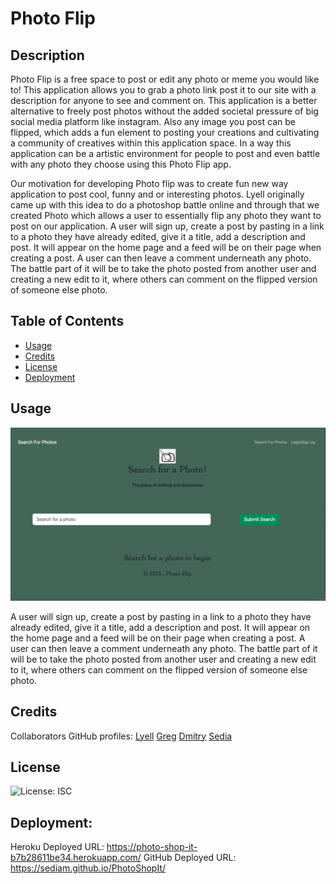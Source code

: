 # Photo Flip

## Description

Photo Flip is a free space to post or edit any photo or meme you would like to! This application allows you to grab a photo link post it to our site with a description for anyone to see and comment on. This application is a better alternative to freely post photos without the added societal pressure of  big social media platform like instagram. Also any image you post can be flipped, which adds a fun element to posting your creations and cultivating a community of creatives within this application space. In a way this application can be a artistic environment for people to post and even battle with any photo they choose using this Photo Flip app.

Our motivation for developing Photo flip was to create fun new way application to post cool, funny and or interesting photos. Lyell originally came up with this idea to do a photoshop battle online and through that we created Photo which allows a user to essentially flip any photo they want to post on our application. A user will sign up, create a post by pasting in a link to a photo they have already edited, give it a title, add a description and post. It will appear on the home page and a feed will be on their page when creating a post. A user can then leave a comment underneath any photo. The battle part of it will be to take the photo posted from another user and creating a new edit to it, where others can comment on the flipped version of someone else photo. 

## Table of Contents 

- [Usage](#usage)
- [Credits](#credits)
- [License](#license)
- [Deployment](#deployment)

## Usage

![alt text](client/src/assets/PhotoFlipScreenshot.png)

A user will sign up, create a post by pasting in a link to a photo they have already edited, give it a title, add a description and post. It will appear on the home page and a feed will be on their page when creating a post. A user can then leave a comment underneath any photo. The battle part of it will be to take the photo posted from another user and creating a new edit to it, where others can comment on the flipped version of someone else photo. 
     

## Credits

Collaborators GitHub profiles:
[Lyell](https://github.com/lcurtis0)
[Greg](https://github.com/dopalescent)
[Dmitry](https://github.com/Unk171)
[Sedia](https://github.com/SediaM)

## License

![License: ISC](https://img.shields.io/badge/license-ISC-blue.svg)

## Deployment:

Heroku Deployed URL: https://photo-shop-it-b7b28611be34.herokuapp.com/
GitHub Deployed URL: https://sediam.github.io/PhotoShopIt/
